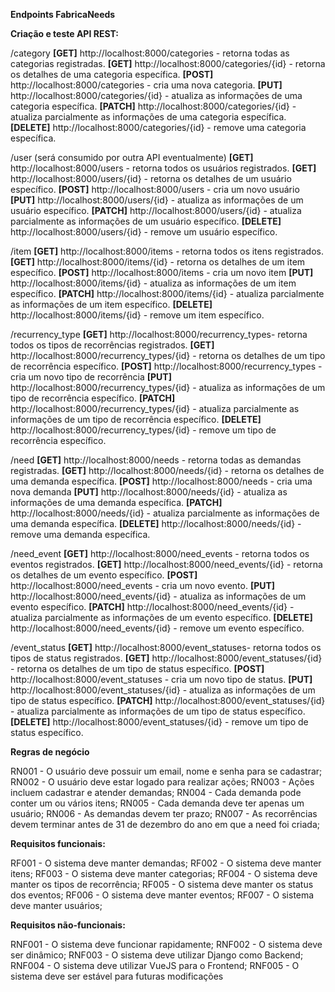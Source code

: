 **Endpoints FabricaNeeds**


**Criação e teste API REST:**

/category
**[GET]** http://localhost:8000/categories - retorna todas as categorias registradas.
**[GET]** http://localhost:8000/categories/{id} - retorna os detalhes de uma categoria específica.
**[POST]** http://localhost:8000/categories - cria uma nova categoria.
**[PUT]** http://localhost:8000/categories/{id} - atualiza as informações de uma categoria específica.
**[PATCH]** http://localhost:8000/categories/{id} - atualiza parcialmente as informações de uma categoria específica.
**[DELETE]** http://localhost:8000/categories/{id} - remove uma categoria específica.

/user (será consumido por outra API eventualmente)
**[GET]** http://localhost:8000/users - retorna todos os usuários registrados.
**[GET]** http://localhost:8000/users/{id} - retorna os detalhes de um usuário específico.
**[POST]** http://localhost:8000/users - cria um novo usuário
**[PUT]** http://localhost:8000/users/{id} - atualiza as informações de um usuário específico.
**[PATCH]** http://localhost:8000/users/{id} - atualiza parcialmente as informações de um usuário específico.
**[DELETE]** http://localhost:8000/users/{id} - remove um usuário específico.

/item
**[GET]** http://localhost:8000/items - retorna todos os itens registrados.
**[GET]** http://localhost:8000/items/{id} - retorna os detalhes de um item específico.
**[POST]** http://localhost:8000/items - cria um novo item
**[PUT]** http://localhost:8000/items/{id} - atualiza as informações de um item específico.
**[PATCH]** http://localhost:8000/items/{id} - atualiza parcialmente as informações de um item específico.
**[DELETE]** http://localhost:8000/items/{id} - remove um item específico.

/recurrency_type
**[GET]** http://localhost:8000/recurrency_types- retorna todos os tipos de recorrências registrados.
**[GET]** http://localhost:8000/recurrency_types/{id} - retorna os detalhes de um tipo de recorrência específico.
**[POST]** http://localhost:8000/recurrency_types - cria um novo tipo de recorrência
**[PUT]** http://localhost:8000/recurrency_types/{id} - atualiza as informações de um tipo de recorrência específico.
**[PATCH]** http://localhost:8000/recurrency_types/{id} - atualiza parcialmente as informações de um tipo de recorrência específico.
**[DELETE]** http://localhost:8000/recurrency_types/{id} - remove um tipo de recorrência específico.


/need
**[GET]** http://localhost:8000/needs - retorna todas as demandas registradas.
**[GET]** http://localhost:8000/needs/{id} - retorna os detalhes de uma demanda específica.
**[POST]** http://localhost:8000/needs - cria uma nova demanda
**[PUT]** http://localhost:8000/needs/{id} - atualiza as informações de uma demanda específica.
**[PATCH]** http://localhost:8000/needs/{id} - atualiza parcialmente as informações de uma demanda específica.
**[DELETE]** http://localhost:8000/needs/{id} - remove uma demanda específica.


/need_event
**[GET]** http://localhost:8000/need_events - retorna todos os eventos registrados.
**[GET]** http://localhost:8000/need_events/{id} - retorna os detalhes de um evento específico.
**[POST]** http://localhost:8000/need_events - cria um novo evento.
**[PUT]** http://localhost:8000/need_events/{id} - atualiza as informações de um evento específico.
**[PATCH]** http://localhost:8000/need_events/{id} - atualiza parcialmente as informações de um evento específico.
**[DELETE]** http://localhost:8000/need_events/{id} - remove um evento específico.

/event_status
**[GET]** http://localhost:8000/event_statuses- retorna todos os tipos de status registrados.
**[GET]** http://localhost:8000/event_statuses/{id} - retorna os detalhes de um tipo de status específico.
**[POST]** http://localhost:8000/event_statuses - cria um novo tipo de status.
**[PUT]** http://localhost:8000/event_statuses/{id} - atualiza as informações de um tipo de status específico.
**[PATCH]** http://localhost:8000/event_statuses/{id} - atualiza parcialmente as informações de um tipo de status específico.
**[DELETE]** http://localhost:8000/event_statuses/{id} - remove um tipo de status específico.


__**Regras de negócio**__

RN001 - O usuário deve possuir um email, nome e senha para se cadastrar;
RN002 - O usuário deve estar logado para realizar ações;
RN003 - Ações incluem cadastrar e atender demandas;
RN004 - Cada demanda pode conter um ou vários itens;
RN005 - Cada demanda deve ter apenas um usuário;
RN006 - As demandas devem ter prazo;
RN007 - As recorrências devem terminar antes de 31 de dezembro do ano em que a need foi criada;

__**Requisitos funcionais:**__

RF001 - O sistema deve manter demandas;
RF002 - O sistema deve manter itens;
RF003 - O sistema deve manter categorias;
RF004 - O sistema deve manter os tipos de recorrência;
RF005 - O sistema deve manter os status dos eventos;
RF006 - O sistema deve manter eventos;
RF007 - O sistema deve manter usuários;


__**Requisitos não-funcionais:**__

RNF001 - O sistema deve funcionar rapidamente;
RNF002 - O sistema deve ser dinâmico;
RNF003 - O sistema deve utilizar Django como Backend;
RNF004 - O sistema deve utilizar VueJS para o Frontend;
RNF005 - O sistema deve ser estável para futuras modificações


